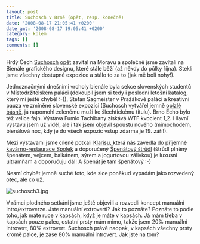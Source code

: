 ```yaml
---
layout: post
title: Suchosch v Brně (opět, resp. konečně)
date: '2008-08-17 21:05:41 +0200'
date_gmt: '2008-08-17 19:05:41 +0200'
category: kolem
tags: []
comments: []
---
```

<p>Hrdý Čech <a href="http://suchosch.net">Suchosch</a> <a href="http://podnebi.jan-martinek.com/?p=656">opět</a> zavítal na Moravu a společně jsme zavítali na Bienále grafického designu, které stále běží (až někdy do půlky října). Stekli jsme všechny dostupné expozice a stálo to za to (jak mě bolí nohy!). </p>
<p>Jednoznačnými dnešními vrcholy bienále byla sekce slovenských studentů v Místodržitelském paláci (dokoupil jsem si tedy i poslední letošní katalog, který mi ještě chyběl :-)), Stefan Sagmeister v Pražákově paláci a kreativní pauza ve zmíněné slovenské expozici (Suchosch vytvářel jemně <a href="http://suchosch.net/img/whitman_mashup.jpg">oplzlé básně</a>, já napomohl zelenému muži ke šlechtickému titulu). Brno Echo bylo též velice fajn. Výstava Fumio Tachibany získává WTF kvocient 1,2. Hlavní výstavu jsem už viděl, ale i tak jsem objevil spoustu nového (mimochodem, bienálová noc, kdy je do všech expozic vstup zdarma je 19. září!).</p>
<p>Mezi výstavami jsme cíleně potkali <a href="http://plant.ffa.vutbr.cz/~xvkleinerova/">Klarisu</a>, která nás zavedla do příjemné <a href="http://www.spolek.net/">kavárno-restaurace Spolek</a> a doporučený <a href="http://spolek.net/kavarna/menu/">Špenátový štrůdl</a> (štrůdl plněný špenátem, vejcem, balkánem, sýrem a jogurtovou zálivkou) je luxusní ultramňam a doporučuju dál! A špenát je tam špenátový :-)</p>
<p>Nesmí chybět jemně suché foto, kde sice poněkud vypadám jako rozvedený otec, ale co už.</p>
<p><img src='%base_url%/assets/wp-uploads/2008/08/suchosch3.jpg' alt='suchosch3.jpg' /></p>
<p>V rámci plodného setkání jsme ještě objevili a rozvedli koncept manuální intro/extroverze. Jste manuální extroverti? Jak to poznáte? Poznáte to podle toho, jak máte ruce v kapsách, když je máte v kapsách. Já mám třeba v kapsách pouze palec, ostatní prsty mám mimo, takže jsem 20% manuální introvert, 80% extrovert. Suchosch právě naopak, v kapsách všechny prsty kromě palce, je zase 80% manuální introvert. Jak jste na tom?</p>
